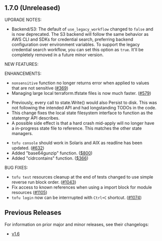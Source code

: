 ## 1.7.0 (Unreleased)

UPGRADE NOTES:
* Backend/S3: The default of `use_legacy_workflow` changed to `false` and is now deprecated. The S3 backend will follow the same behavior as AWS CLI and SDKs for credential search, preferring backend configuration over environment variables. To support the legacy credential search workflow, you can set this option as `true`. It'll be completely removed in a future minor version.


NEW FEATURES:

ENHANCEMENTS:
* `nonsensitive` function no longer returns error when applied to values that are not sensitive ([#369](https://github.com/opentofu/opentofu/pull/369))
* Managing large local terraform.tfstate files is now much faster. ([#579](https://github.com/opentofu/opentofu/pull/579))
 - Previously, every call to state.Write() would also Persist to disk. This was not following the intended API and had longstanding TODOs in the code.
 - This change fixes the local state filesystem interface to function as the statemgr API describes.
 - A possible side effect is that a hard crash mid-apply will no longer have a in-progress state file to reference. This matches the other state managers.
* `tofu console` should work in Solaris and AIX as readline has been updated. ([#632](https://github.com/opentofu/opentofu/pull/632))
* Added "base64gunzip" function. ([$800](https://github.com/opentofu/opentofu/issues/800))
* Added "cidrcontains" function. ([$366](https://github.com/opentofu/opentofu/issues/366))

BUG FIXES:
* `tofu test` resources cleanup at the end of tests changed to use simple reverse run block order. ([#1043](https://github.com/opentofu/opentofu/pull/1043))
* Fix access to known references when using a import block for module resources ([#1105](https://github.com/opentofu/opentofu/pull/1105))
* `tofu login` now can be interrrupted with `Ctrl+C` shortcut. ([#1074](https://github.com/opentofu/opentofu/pull/1074))

## Previous Releases

For information on prior major and minor releases, see their changelogs:

- [v1.6](https://github.com/opentofu/opentofu/blob/v1.6/CHANGELOG.md)
